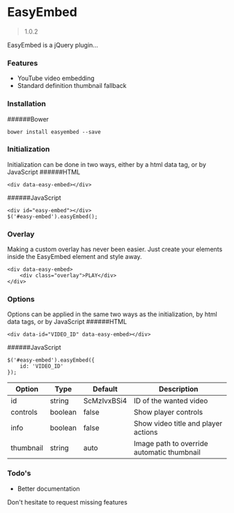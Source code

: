 # EasyEmbed
> 1.0.2

EasyEmbed is a jQuery plugin...

### Features
  - YouTube video embedding
  - Standard definition thumbnail fallback

### Installation
######Bower
```
bower install easyembed --save
```

### Initialization
Initialization can be done in two ways, either by a html data tag, or by JavaScript
######HTML
```
<div data-easy-embed></div>
```

######JavaScript
```
<div id="easy-embed"></div>
$('#easy-embed').easyEmbed();
```

### Overlay
Making a custom overlay has never been easier. Just create your elements inside the EasyEmbed element and style away.
```
<div data-easy-embed>
    <div class="overlay">PLAY</div>
</div>
```

### Options
Options can be applied in the same two ways as the initialization, by html data tags, or by JavaScript
######HTML
```
<div data-id="VIDEO_ID" data-easy-embed></div>
```

######JavaScript
```
$('#easy-embed').easyEmbed({
    id: 'VIDEO_ID'
});
```
Option | Type | Default | Description
------ | ---- | ------- | -----------
id | string | ScMzIvxBSi4 | ID of the wanted video
controls | boolean | false | Show player controls
info | boolean | false | Show video title and player actions
thumbnail | string | auto | Image path to override automatic thumbnail


### Todo's
* Better documentation

Don't hesitate to request missing features